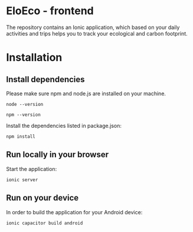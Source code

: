 # EloEco - frontend
The repository contains an Ionic application, which based on your daily activities and trips helps you to track your ecological and carbon footprint.

# Installation

## Install dependencies

Please make sure npm and node.js are installed on your machine. 

```node --version```

```npm --version```

Install the dependencies listed in package.json:

```npm install```

## Run locally in your browser

Start the application:

```ionic server```

## Run on your device
In order to build the application for your Android device:

```ionic capacitor build android```
